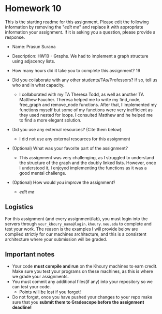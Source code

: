 # Homework 10

This is the starting readme for this assignment.  Please edit the following information by removing the "*edit me*" and replace it with appropriate information your assignment. If it is asking you a question, please provide a response.

- Name: Prasun Surana

- Description: HW10 - Graphs. We had to implement a graph structure using adjacency lists.

- How many hours did it take you to complete this assignment? 16

- Did you collaborate with any other students/TAs/Professors? If so, tell us who and in what capacity.
  - I collaborated with my TA Theresa Todd, as well as another TA Matthew Faucher. Theresa helped me to write my find_node, free_graph and remove_node functions. After that, I implemented my functions myself but some of my functions were very inefficient as they used nested for loops. I consulted Matthew and he helped me to find a more elegant solution.

- Did you use any external resources? (Cite them below)
  - I did not use any external resources for this assignment

- (Optional) What was your favorite part of the assignment? 
  - This assignment was very challenging, as I struggled to understand the structure of the graph and the doubly linked lists. However, once I understood it, I enjoyed implementing the functions as it was a good mental challenge. 

- (Optional) How would you improve the assignment? 
  - *edit me*

## Logistics

For this assignment (and every assignment/lab), you must login into the servers through `your_khoury_name@login.khoury.neu.edu` to complete and test your work. The reason is the examples I will provide below are compiled strictly for our machines architecture, and this is a consistent architecture where your submission will be graded.

## Important notes

* Your code **must compile and run** on the Khoury machines to earn credit. Make sure you test your programs on these machines, as this is where we grade your assignments.
* You must commit any additional files(if any) into your repository so we can test your code.
  * Points will be lost if you forget!
* Do not forget, once you have pushed your changes to your repo make sure that you **submit them to Gradescope before the assignment deadline!**

